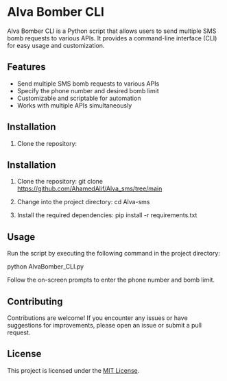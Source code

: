 # Alva Bomber CLI

Alva Bomber CLI is a Python script that allows users to send multiple SMS bomb requests to various APIs. It provides a command-line interface (CLI) for easy usage and customization.

## Features

- Send multiple SMS bomb requests to various APIs
- Specify the phone number and desired bomb limit
- Customizable and scriptable for automation
- Works with multiple APIs simultaneously

## Installation

1. Clone the repository:
## Installation

1. Clone the repository:
git clone https://github.com/AhamedAlif/Alva_sms/tree/main

2. Change into the project directory:
cd Alva-sms

3. Install the required dependencies:
pip install -r requirements.txt


## Usage

Run the script by executing the following command in the project directory:

python AlvaBomber_CLI.py


Follow the on-screen prompts to enter the phone number and bomb limit.

## Contributing

Contributions are welcome! If you encounter any issues or have suggestions for improvements, please open an issue or submit a pull request.

## License

This project is licensed under the [MIT License](LICENSE).




